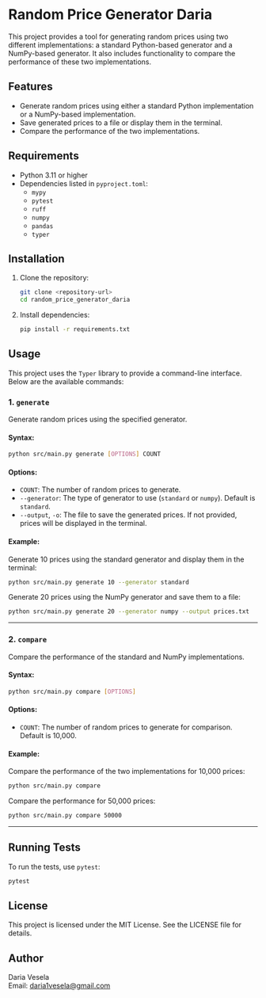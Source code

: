# Random Price Generator Daria

This project provides a tool for generating random prices using two different implementations: a standard Python-based generator and a NumPy-based generator. It also includes functionality to compare the performance of these two implementations.

## Features

- Generate random prices using either a standard Python implementation or a NumPy-based implementation.
- Save generated prices to a file or display them in the terminal.
- Compare the performance of the two implementations.

## Requirements

- Python 3.11 or higher
- Dependencies listed in `pyproject.toml`:
  - `mypy`
  - `pytest`
  - `ruff`
  - `numpy`
  - `pandas`
  - `typer`

## Installation

1. Clone the repository:

   ```bash
   git clone <repository-url>
   cd random_price_generator_daria
   ```

2. Install dependencies:
   ```bash
   pip install -r requirements.txt
   ```

## Usage

This project uses the `Typer` library to provide a command-line interface. Below are the available commands:

### 1. `generate`

Generate random prices using the specified generator.

#### Syntax:

```bash
python src/main.py generate [OPTIONS] COUNT
```

#### Options:

- `COUNT`: The number of random prices to generate.
- `--generator`: The type of generator to use (`standard` or `numpy`). Default is `standard`.
- `--output`, `-o`: The file to save the generated prices. If not provided, prices will be displayed in the terminal.

#### Example:

Generate 10 prices using the standard generator and display them in the terminal:

```bash
python src/main.py generate 10 --generator standard
```

Generate 20 prices using the NumPy generator and save them to a file:

```bash
python src/main.py generate 20 --generator numpy --output prices.txt
```

---

### 2. `compare`

Compare the performance of the standard and NumPy implementations.

#### Syntax:

```bash
python src/main.py compare [OPTIONS]
```

#### Options:

- `COUNT`: The number of random prices to generate for comparison. Default is 10,000.

#### Example:

Compare the performance of the two implementations for 10,000 prices:

```bash
python src/main.py compare
```

Compare the performance for 50,000 prices:

```bash
python src/main.py compare 50000
```

---

## Running Tests

To run the tests, use `pytest`:

```bash
pytest
```

## License

This project is licensed under the MIT License. See the LICENSE file for details.

## Author

Daria Vesela  
Email: daria1vesela@gmail.com
